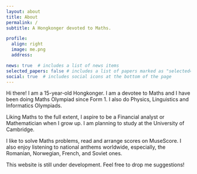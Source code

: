 ```yaml
---
layout: about
title: About
permalink: /
subtitle: A Hongkonger devoted to Maths.

profile:
  align: right
  image: me.png
  address:

news: true  # includes a list of news items
selected_papers: false # includes a list of papers marked as "selected={true}"
social: true  # includes social icons at the bottom of the page
---
```


Hi there! I am a 15-year-old Hongkonger. I am a devotee to Maths and I have been doing Maths Olympiad since Form 1. I also do Physics, Linguistics and Informatics Olympiads.

Liking Maths to the full extent, I aspire to be a Financial analyst or Mathematician when I grow up. I am planning to study at the University of Cambridge.

I like to solve Maths problems, read and arrange scores on MuseScore. I also enjoy listening to national anthems worldwide, especially, the Romanian, Norwegian, French, and Soviet ones.

This website is still under development. Feel free to drop me suggestions!
